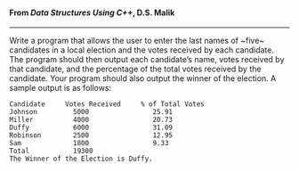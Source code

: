 #### From *Data Structures Using C++*, D.S. Malik
<hr>

Write a program that allows the user to enter the last names of ~five~ candidates in a local election and the votes received by each candidate. The program should then output each candidate’s name, votes received by that candidate, and the percentage of the total votes received by the candidate. Your program should also output the winner of the election. A sample output is as follows:

```
Candidate     Votes Received     % of Total Votes
Johnson         5000                25.91
Miller          4000                20.73
Duffy           6000                31.09               
Robinson        2500                12.95
Sam             1800                9.33
Total           19300
The Winner of the Election is Duffy.
```
